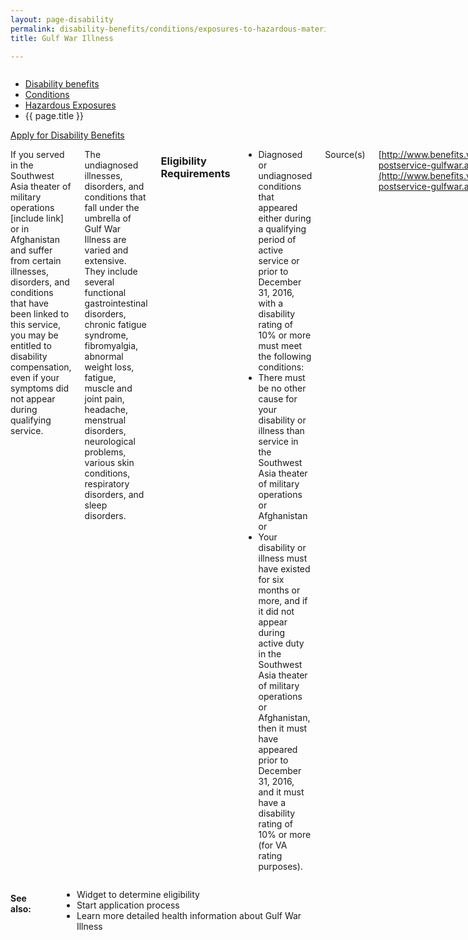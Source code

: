 ```yaml
---
layout: page-disability
permalink: disability-benefits/conditions/exposures-to-hazardous-materials/gulf-war-illness/index.html
title: Gulf War Illness

---
```


<div class="splash" markdown="0">
<div class="row" markdown="0">
<div class="small-12 columns" markdown="0">

<ul class="breadcrumbs" role="menubar" aria-label="Primary">
<li class="parent"><a href="{{ site.url }}/disability-benefits/">Disability benefits</a></li>
<li class="parent"><a href="{{ site.url }}/disability-benefits/conditions/">Conditions</a></li>
<li class="parent"><a href="{{ site.url }}/disability-benefits/conditions/exposures-to-hazardous-materials/">Hazardous Exposures</a></li>
<li class="active">{{ page.title }}</li>
</ul>

</div>
</div>
</div>

<div class="main" role="main" markdown="0">

<div class="action-bar">
  <div class="row">
    <div class="small-12 columns">
      <a class="button small start" href="{{ site.url}}/disability-benefits/get/">Apply for Disability Benefits</a>
    </div>
  </div>  
</div>

<div class="section one" markdown="0">
<div class="primary" markdown="0">
<div class="row" markdown="0">
<div class="small-12 columns" markdown="1">

If you served in the Southwest Asia theater of military operations [include link] or in Afghanistan and suffer from certain illnesses, disorders, and conditions that have been linked to this service, you may be entitled to disability compensation, even if your symptoms did not appear during qualifying service.

The undiagnosed illnesses, disorders, and conditions that fall under the umbrella of Gulf War Illness are varied and extensive. They include several functional gastrointestinal disorders, chronic fatigue syndrome, fibromyalgia, abnormal weight loss, fatigue, muscle and joint pain, headache, menstrual disorders, neurological problems, various skin conditions, respiratory disorders, and sleep disorders.  

### Eligibility Requirements

- Diagnosed or undiagnosed conditions that appeared either during a qualifying period of active service or prior to December 31, 2016, with a disability rating of 10% or more must meet the following conditions:
- There must be no other cause for your disability or illness than service in the Southwest Asia theater of military operations or Afghanistan or
- Your disability or illness must have existed for six months or more, and if it did not appear during active duty in the Southwest Asia theater of military operations or Afghanistan, then it must have appeared prior to December 31, 2016, and it must have a disability rating of 10% or more (for VA rating purposes).

Source(s)

[http://www.benefits.va.gov/COMPENSATION/claims-postservice-gulfwar.asp](http://www.benefits.va.gov/COMPENSATION/claims-postservice-gulfwar.asp)

</div>
</div>
</div>
</div>

<div class="section secondary" markdown="0">
<div class="row" markdown="0">
<div class="small-12 columns" markdown="1">

#### See also:

- Widget to determine eligibility
- Start application process
- Learn more detailed health information about Gulf War Illness



</div>
</div>
</div>

</div>
